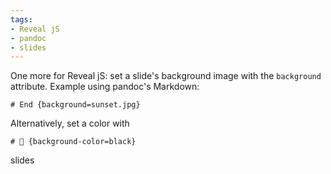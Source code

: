```yaml
---
tags:
- Reveal jS
- pandoc
- slides
---
```


One more for Reveal jS: set a slide's background image with the
`background` attribute. Example using pandoc's Markdown:

    # End {background=sunset.jpg}

Alternatively, set a color with

    # 🚀 {background-color=black}

slides
